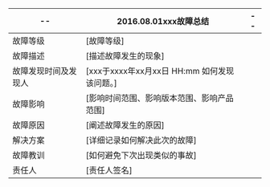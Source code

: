 -- | 2016.08.01xxx故障总结 | --
----|------|----
故障等级 | [故障等级] 
故障描述 | [描述故障发生的现象] 
故障发现时间及发现人 | [xxx于xxxx年xx月xx日 HH:mm 如何发现该问题。]
故障影响 | [影响时间范围、影响版本范围、影响产品范围]
故障原因 | [阐述故障发生的原因]
解决方案 | [详细记录如何解决此次的故障]
故障教训 | [如何避免下次出现类似的事故]
责任人   | [责任人签名] 